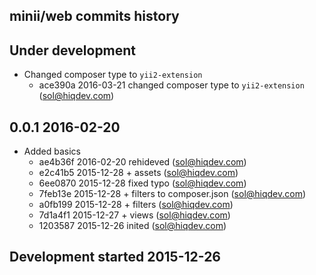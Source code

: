 minii/web commits history
-------------------------

## Under development

- Changed composer type to `yii2-extension`
    - ace390a 2016-03-21 changed composer type to `yii2-extension` (sol@hiqdev.com)

## 0.0.1 2016-02-20

- Added basics
    - ae4b36f 2016-02-20 rehideved (sol@hiqdev.com)
    - e2c41b5 2015-12-28 + assets (sol@hiqdev.com)
    - 6ee0870 2015-12-28 fixed typo (sol@hiqdev.com)
    - 7feb13e 2015-12-28 + filters to composer.json (sol@hiqdev.com)
    - a0fb199 2015-12-28 + filters (sol@hiqdev.com)
    - 7d1a4f1 2015-12-27 + views (sol@hiqdev.com)
    - 1203587 2015-12-26 inited (sol@hiqdev.com)

## Development started 2015-12-26

